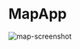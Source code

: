 # MapApp

![map-screenshot](https://user-images.githubusercontent.com/56361630/116009700-67c19600-a61b-11eb-8b7c-926482c334dc.png)
